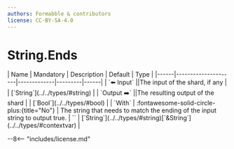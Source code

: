 ```yaml
---
authors: Formabble & contributors
license: CC-BY-SA-4.0
---
```



# String.Ends

<div class="sh-parameters" markdown="1">
| Name | Mandatory | Description | Default | Type |
|------|---------------------|-------------|---------|------|
| `⬅️ Input` ||The input of the shard, if any | | [`String`](../../types/#string) |
| `Output ➡️` ||The resulting output of the shard | | [`Bool`](../../types/#bool) |
| `With` | :fontawesome-solid-circle-plus:{title="No"}  | The string that needs to match the ending of the input string to output true. | `` | [`String`](../../types/#string)[`&String`](../../types/#contextvar) |

</div>



--8<-- "includes/license.md"

